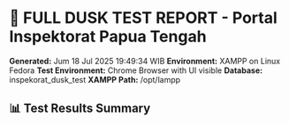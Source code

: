 # 🧪 FULL DUSK TEST REPORT - Portal Inspektorat Papua Tengah

**Generated:** Jum 18 Jul 2025 19:49:34 WIB
**Environment:** XAMPP on Linux Fedora
**Test Environment:** Chrome Browser with UI visible
**Database:** inspekorat_dusk_test
**XAMPP Path:** /opt/lampp

## 📊 Test Results Summary

